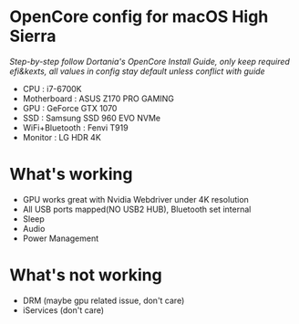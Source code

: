 # OpenCore config for macOS High Sierra
*Step-by-step follow Dortania's OpenCore Install Guide, only keep required efi&kexts, all values in config stay default unless conflict with guide*
* CPU : i7-6700K
* Motherboard : ASUS Z170 PRO GAMING
* GPU : GeForce GTX 1070
* SSD : Samsung SSD 960 EVO NVMe
* WiFi+Bluetooth : Fenvi T919
* Monitor : LG HDR 4K

# What's working
* GPU works great with Nvidia Webdriver under 4K resolution
* All USB ports mapped(NO USB2 HUB), Bluetooth set internal
* Sleep
* Audio
* Power Management

# What's not working
* DRM (maybe gpu related issue, don't care)
* iServices (don't care)
